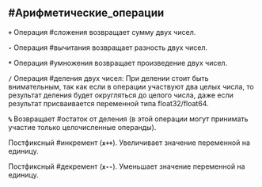 
## #Арифметические_операции

**`+`**
Операция #сложения возвращает сумму двух чисел.

**`-`**
 Операция #вычитания возвращает разность двух чисел.
 
**`*`**
Операция #умножения возвращает произведение двух чисел.

**`/`**
Операция #деления двух чисел:
При делении стоит быть внимательным, так как если в операции участвуют два целых числа, то результат деления будет округляться до целого числа, даже если результат присваивается переменной типа float32/float64.

**`%`**
Возвращает #остаток от деления (в этой операции могут принимать участие только целочисленные операнды).

Постфиксный #инкремент (**`x++`**). Увеличивает значение переменной на единицу.

Постфиксный #декремент (**`x--`**). Уменьшает значение переменной на единицу.